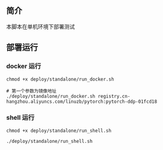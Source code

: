 ## 简介

本脚本在单机环境下部署测试

## 部署运行

### docker 运行

```shell
chmod +x deploy/standalone/run_docker.sh

# 第一个参数为镜像地址
./deploy/standalone/run_docker.sh registry.cn-hangzhou.aliyuncs.com/linuzb/pytorch:pytorch-ddp-01fcd18
```

### shell 运行

```shell
chmod +x deploy/standalone/run_shell.sh

./deploy/standalone/run_shell.sh
```